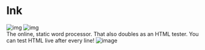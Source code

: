 # Ink
![img](https://img.shields.io/github/license/darth-ness/ink) ![img]() \
The online, static word processor. That also doubles as an HTML tester. You can test HTML live after every line!
![image](https://user-images.githubusercontent.com/92550746/151076658-8e5c6164-59c4-4e51-8506-9f1035a3f8b3.png)

